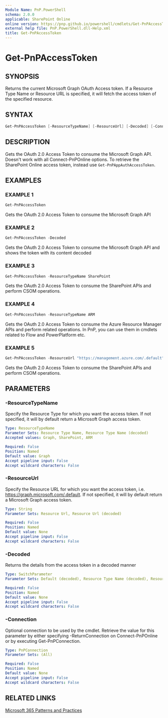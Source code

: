 ```yaml
---
Module Name: PnP.PowerShell
schema: 2.0.0
applicable: SharePoint Online
online version: https://pnp.github.io/powershell/cmdlets/Get-PnPAccessToken.html
external help file: PnP.PowerShell.dll-Help.xml
title: Get-PnPAccessToken
---
```

  
# Get-PnPAccessToken

## SYNOPSIS
Returns the current Microsoft Graph OAuth Access token. 
If a Resource Type Name or Resource URL is specified, it will fetch the access token of the specified resource.

## SYNTAX

```powershell
Get-PnPAccessToken [-ResourceTypeName] [-ResourceUrl] [-Decoded] [-Connection <PnPConnection>] [<CommonParameters>]
```

## DESCRIPTION
Gets the OAuth 2.0 Access Token to consume the Microsoft Graph API. Doesn't work with all Connect-PnPOnline options. To retrieve the SharePoint Online access token, instead use `Get-PnPAppAuthAccessToken`.

## EXAMPLES

### EXAMPLE 1
```powershell
Get-PnPAccessToken
```

Gets the OAuth 2.0 Access Token to consume the Microsoft Graph API

### EXAMPLE 2
```powershell
Get-PnPAccessToken -Decoded
```

Gets the OAuth 2.0 Access Token to consume the Microsoft Graph API and shows the token with its content decoded

### EXAMPLE 3
```powershell
Get-PnPAccessToken -ResourceTypeName SharePoint
```

Gets the OAuth 2.0 Access Token to consume the SharePoint APIs and perform CSOM operations.

### EXAMPLE 4
```powershell
Get-PnPAccessToken -ResourceTypeName ARM
```

Gets the OAuth 2.0 Access Token to consume the Azure Resource Manager APIs and perform related operations. In PnP, you can use them in cmdlets related to Flow and PowerPlatform etc.

### EXAMPLE 5
```powershell
Get-PnPAccessToken -ResourceUrl "https://management.azure.com/.default"
```

Gets the OAuth 2.0 Access Token to consume the SharePoint APIs and perform CSOM operations.

## PARAMETERS

### -ResourceTypeName
Specify the Resource Type for which you want the access token. If not specified, it will by default return a Microsoft Graph access token.

```yaml
Type: ResourceTypeName
Parameter Sets: Resource Type Name, Resource Type Name (decoded)
Accepted values: Graph, SharePoint, ARM

Required: False
Position: Named
Default value: Graph
Accept pipeline input: False
Accept wildcard characters: False
```

### -ResourceUrl
Specify the Resource URL for which you want the access token, i.e. https://graph.microsoft.com/.default. If not specified, it will by default return a Microsoft Graph access token.

```yaml
Type: String
Parameter Sets: Resource Url, Resource Url (decoded)

Required: False
Position: Named
Default value: None
Accept pipeline input: False
Accept wildcard characters: False
```

### -Decoded
Returns the details from the access token in a decoded manner

```yaml
Type: SwitchParameter
Parameter Sets: Default (decoded), Resource Type Name (decoded), Resource Url (decoded)

Required: False
Position: Named
Default value: None
Accept pipeline input: False
Accept wildcard characters: False
```

### -Connection
Optional connection to be used by the cmdlet. Retrieve the value for this parameter by either specifying -ReturnConnection on Connect-PnPOnline or by executing Get-PnPConnection.

```yaml
Type: PnPConnection
Parameter Sets: (All)

Required: False
Position: Named
Default value: None
Accept pipeline input: False
Accept wildcard characters: False
```

## RELATED LINKS

[Microsoft 365 Patterns and Practices](https://aka.ms/m365pnp)